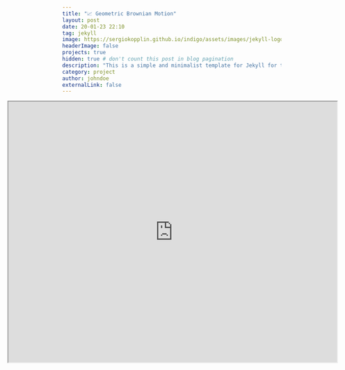 ```yaml
---
title: "📈 Geometric Brownian Motion"
layout: post
date: 20-01-23 22:10
tag: jekyll
image: https://sergiokopplin.github.io/indigo/assets/images/jekyll-logo-light-solid.png
headerImage: false
projects: true
hidden: true # don't count this post in blog pagination
description: "This is a simple and minimalist template for Jekyll for those who likes to eat noodles."
category: project
author: johndoe
externalLink: false
---
```


<iframe src="https://dodoturkoz.github.io/_posts/nb_htmls/brownian_motion.html" title="do" width="150%" height="600" style="max-width: 150%;margin-left: -25%;"></iframe>
